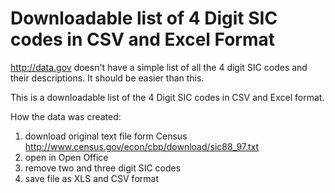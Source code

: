 Downloadable list of 4 Digit SIC codes in CSV and Excel Format
=========

http://data.gov doesn't have a simple list of all the 4 digit SIC codes and their descriptions. It should be easier than this.

This is a downloadable list of the 4 Digit SIC codes in CSV and Excel format.

How the data was created:

1. download original text file form Census http://www.census.gov/econ/cbp/download/sic88_97.txt
1. open in Open Office
1. remove two and three digit SIC codes
1. save file as XLS and CSV format


